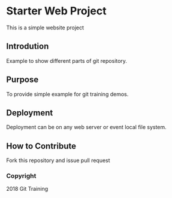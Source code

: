 # Starter Web Project

This is a simple website project

## Introdution

Example to show different parts of git repository.

## Purpose

To provide simple example for git training demos.

## Deployment

Deployment can be on any web server or event local file system.

## How to Contribute

Fork this repository and issue pull request

### Copyright

2018 Git Training